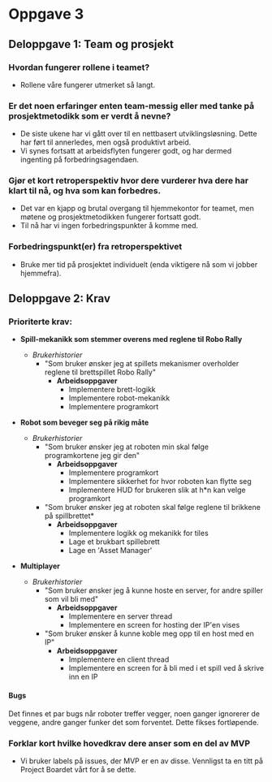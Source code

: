 # Oppgave 3

## Deloppgave 1: Team og prosjekt

### Hvordan fungerer rollene i teamet?
-   Rollene våre fungerer utmerket så langt. 

### Er det noen erfaringer enten team-messig eller med tanke på prosjektmetodikk som er verdt å nevne? 
-   De siste ukene har vi gått over til en nettbasert utviklingsløsning. Dette har ført til annerledes, men også produktivt arbeid.
-   Vi synes fortsatt at arbeidsflyten fungerer godt, og har dermed ingenting på forbedringsagendaen.

### Gjør et kort retroperspektiv hvor dere vurderer hva dere har klart til nå, og hva som kan forbedres.
-   Det var en kjapp og brutal overgang til hjemmekontor for teamet, men møtene og prosjektmetodikken fungerer fortsatt godt.
-   Til nå har vi ingen forbedringspunkter å komme med.

### Forbedringspunkt(er) fra retroperspektivet
-   Bruke mer tid på prosjektet individuelt (enda viktigere nå som vi jobber hjemmefra).

## Deloppgave 2: Krav
### Prioriterte krav:
-   **Spill-mekanikk som stemmer overens med reglene til Robo Rally**
    -   _Brukerhistorier_
        -   "Som bruker ønsker jeg at spillets mekanismer overholder reglene til brettspillet Robo Rally"
            -   **Arbeidsoppgaver**
                -   Implementere brett-logikk
                -   Implementere robot-mekanikk
                -   Implementere programkort
                
-   **Robot som beveger seg på rikig måte**
    -   _Brukerhistorier_
        -   "Som bruker ønsker jeg at roboten min skal følge programkortene jeg gir den"
            -   **Arbeidsoppgaver**
                -   Implementere programkort
                -   Implementere sikkerhet for hvor roboten kan flytte seg
                -   Implementere HUD for brukeren slik at h*n kan velge programkort
        -   "Som bruker ønsker jeg at roboten skal følge reglene til brikkene på spillbrettet*
            -   **Arbeidsoppgaver**
                -   Implementere logikk og mekanikk for tiles
                -   Lage et brukbart spillebrett
                -   Lage en 'Asset Manager'
                
-   **Multiplayer**
    -   _Brukerhistorier_
        -   "Som bruker ønsker jeg å kunne hoste en server, for andre spiller som vil bli med"
            -   **Arbeidsoppgaver**
                -   Implementere en server thread
                -   Implementere en screen for hosting der IP'en vises
        -   "Som bruker ønsker å kunne koble meg opp til en host med en IP"
            -   **Arbeidsoppgaver**
                -   Implementere en client thread
                -   Implementere en screen for å bli med i et spill ved å skrive inn en IP

#### Bugs
Det finnes et par bugs når roboter treffer vegger, noen ganger ignorerer de veggene, andre ganger funker det som forventet. Dette fikses fortløpende.

### Forklar kort hvilke hovedkrav dere anser som en del av MVP
-   Vi bruker labels på issues, der MVP er en av disse. Vennligst ta en titt på Project Boardet vårt for å se dette.

